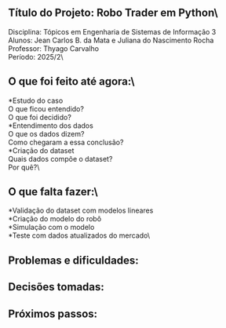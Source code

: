 ## Título do Projeto: Robo Trader em Python\
Disciplina: Tópicos em Engenharia de Sistemas de Informação 3\
Alunos: Jean Carlos B. da Mata e Juliana do Nascimento Rocha\
Professor: Thyago Carvalho\
Período: 2025/2\

## O que foi feito até agora:\
*Estudo do caso\
O que ficou entendido?\
O que foi decidido?\
*Entendimento dos dados\
O que os dados dizem?\
Como chegaram a essa conclusão?\
*Criação do dataset\
Quais dados compõe o dataset?\
Por quê?\


## O que falta fazer:\
*Validação do dataset com modelos lineares\
*Criação do modelo do robô\
*Simulação com o modelo\
*Teste com dados atualizados do mercado\

## Problemas e dificuldades:

## Decisões tomadas:

## Próximos passos: 
